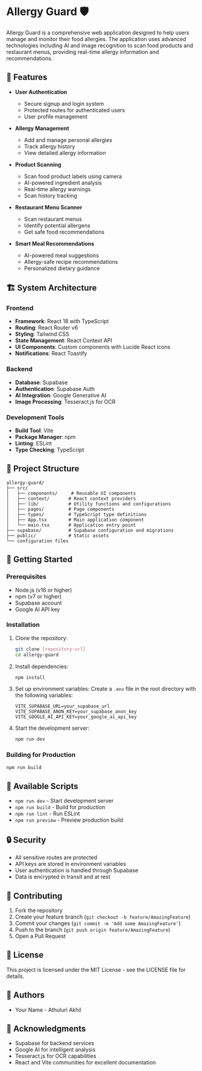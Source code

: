 # Allergy Guard 🛡️

Allergy Guard is a comprehensive web application designed to help users manage and monitor their food allergies. The application uses advanced technologies including AI and image recognition to scan food products and restaurant menus, providing real-time allergy information and recommendations.

## 🌟 Features

- **User Authentication**
  - Secure signup and login system
  - Protected routes for authenticated users
  - User profile management

- **Allergy Management**
  - Add and manage personal allergies
  - Track allergy history
  - View detailed allergy information

- **Product Scanning**
  - Scan food product labels using camera
  - AI-powered ingredient analysis
  - Real-time allergy warnings
  - Scan history tracking

- **Restaurant Menu Scanner**
  - Scan restaurant menus
  - Identify potential allergens
  - Get safe food recommendations

- **Smart Meal Recommendations**
  - AI-powered meal suggestions
  - Allergy-safe recipe recommendations
  - Personalized dietary guidance

## 🏗️ System Architecture

### Frontend
- **Framework**: React 18 with TypeScript
- **Routing**: React Router v6
- **Styling**: Tailwind CSS
- **State Management**: React Context API
- **UI Components**: Custom components with Lucide React icons
- **Notifications**: React Toastify

### Backend
- **Database**: Supabase
- **Authentication**: Supabase Auth
- **AI Integration**: Google Generative AI
- **Image Processing**: Tesseract.js for OCR

### Development Tools
- **Build Tool**: Vite
- **Package Manager**: npm
- **Linting**: ESLint
- **Type Checking**: TypeScript

## 📁 Project Structure

```
allergy-guard/
├── src/
│   ├── components/     # Reusable UI components
│   ├── context/       # React context providers
│   ├── lib/           # Utility functions and configurations
│   ├── pages/         # Page components
│   ├── types/         # TypeScript type definitions
│   ├── App.tsx        # Main application component
│   └── main.tsx       # Application entry point
├── supabase/          # Supabase configuration and migrations
├── public/            # Static assets
└── configuration files
```

## 🚀 Getting Started

### Prerequisites
- Node.js (v16 or higher)
- npm (v7 or higher)
- Supabase account
- Google AI API key

### Installation

1. Clone the repository:
   ```bash
   git clone [repository-url]
   cd allergy-guard
   ```

2. Install dependencies:
   ```bash
   npm install
   ```

3. Set up environment variables:
   Create a `.env` file in the root directory with the following variables:
   ```
   VITE_SUPABASE_URL=your_supabase_url
   VITE_SUPABASE_ANON_KEY=your_supabase_anon_key
   VITE_GOOGLE_AI_API_KEY=your_google_ai_api_key
   ```

4. Start the development server:
   ```bash
   npm run dev
   ```

### Building for Production
```bash
npm run build
```

## 🔧 Available Scripts

- `npm run dev` - Start development server
- `npm run build` - Build for production
- `npm run lint` - Run ESLint
- `npm run preview` - Preview production build

## 🔒 Security

- All sensitive routes are protected
- API keys are stored in environment variables
- User authentication is handled through Supabase
- Data is encrypted in transit and at rest

## 🤝 Contributing

1. Fork the repository
2. Create your feature branch (`git checkout -b feature/AmazingFeature`)
3. Commit your changes (`git commit -m 'Add some AmazingFeature'`)
4. Push to the branch (`git push origin feature/AmazingFeature`)
5. Open a Pull Request

## 📝 License

This project is licensed under the MIT License - see the LICENSE file for details.

## 👥 Authors

- Your Name - Athuluri Akhil

## 🙏 Acknowledgments

- Supabase for backend services
- Google AI for intelligent analysis
- Tesseract.js for OCR capabilities
- React and Vite communities for excellent documentation 